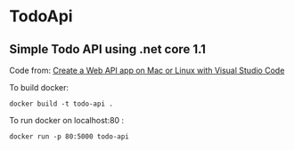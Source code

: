 # TodoApi

## Simple Todo API using .net core 1.1
Code from: [Create a Web API app on Mac or Linux with Visual Studio Code](https://docs.microsoft.com/en-us/aspnet/core/tutorials/web-api-vsc)

To build docker:
```
docker build -t todo-api .
```
To run docker on localhost:80 :
```
docker run -p 80:5000 todo-api
```
